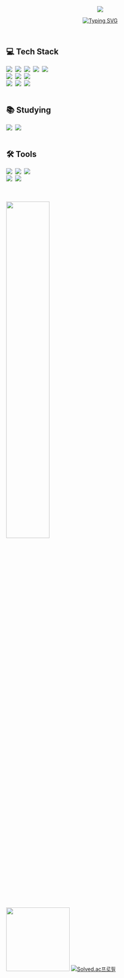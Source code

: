 <div align="center">

<img src="https://capsule-render.vercel.app/api?type=venom&color=auto&height=200&section=header&text=Welcome&desc=Soeun's%20Github&fontSize=60&descAlign=58&descAlignY=70&animation=fadeIn" />

[![Typing SVG](https://readme-typing-svg.herokuapp.com?font=Oleo+Script&color=696969&size=35&center=true&vCenter=true&width=404&height=53&lines=%E3%80%80%E3%80%80Hi+there%2C+I'm+Soeun%20Kim.%20👋🏻+%E3%80%80%E3%80%80)](https://git.io/typing-svg)

</div>
&nbsp&nbsp
<h2>💻 Tech Stack</h3>
<div>
  <img src="https://img.shields.io/badge/react-20232a.svg?style=for-the-badge&logo=react&logoColor=61DAFB" />&nbsp
  <img src="https://img.shields.io/badge/javascript-F7DF1E.svg?style=for-the-badge&logo=javascript&logoColor=20232a" />&nbsp
  <img src="https://img.shields.io/badge/typescript-007ACC.svg?style=for-the-badge&logo=typescript&logoColor=white" />&nbsp
  <img src="https://img.shields.io/badge/redux-764ABC.svg?style=for-the-badge&logo=redux&logoColor=white" />&nbsp
  <img src="https://img.shields.io/badge/recoil-3578E5.svg?style=for-the-badge&logo=recoil&logoColor=white" />&nbsp
</div>

<div>
  <img src="https://img.shields.io/badge/html5-E34F26.svg?style=for-the-badge&logo=html5&logoColor=white" />&nbsp
  <img src="https://img.shields.io/badge/css3-1572B6.svg?style=for-the-badge&logo=css3&logoColor=white" />&nbsp
  <img src="https://img.shields.io/badge/styled--components-DB7093?style=for-the-badge&logo=styled-components&logoColor=ffd35b" />&nbsp
</div>
<div>
  <img src="https://img.shields.io/badge/python-3670A0?style=for-the-badge&logo=python&logoColor=ffdd54" />&nbsp
  <img src="https://img.shields.io/badge/django-092E20?style=for-the-badge&logo=django&logoColor=white" />&nbsp
  <img src="https://img.shields.io/badge/c++-00599C?style=for-the-badge&logo=cplusplus&logoColor=white" />&nbsp 
</div>
<br>
<h2>📚 Studying</h2>
<div>
  <img src="https://img.shields.io/badge/Next.js-000000?style=for-the-badge&logo=nextdotjs&logoColor=white" />&nbsp
  <img src="https://img.shields.io/badge/React%20Query-FF4154?style=for-the-badge&logo=react%20query&logoColor=white" />&nbsp
</div>
<br>
<h2>🛠 Tools</h2>
<div>
  <img src="https://img.shields.io/badge/git-F05033.svg?style=for-the-badge&logo=git&logoColor=white" />&nbsp
  <img src="https://img.shields.io/badge/github-181717.svg?style=for-the-badge&logo=github&logoColor=white" />&nbsp
  <img src="https://img.shields.io/badge/Notion-F3F3F3.svg?style=for-the-badge&logo=notion&logoColor=black" />&nbsp
</div>
<div>
  <img src="https://img.shields.io/badge/VSCode-2C2C32.svg?style=for-the-badge&logo=visual-studio-code&logoColor=22ABF3" />&nbsp
  <img src="https://img.shields.io/badge/figma-F24E1E.svg?style=for-the-badge&logo=figma&logoColor=white" />&nbsp
</div>
<br>
<br>
<br>
 
<a href="https://github.com/silver0108">
  <img src="https://github-readme-stats.vercel.app/api?username=silver0108&show_icons=true&theme=material-palenight&hide_border=true&bg_color=20232a&icon_color=E3E3E3A8&text_color=fff&title_color=b4d8e7&count_private=true" width=48% />
</a>

<a href="https://github.com/silver0108"><img style="height:170px" src="https://github-readme-stats.vercel.app/api/top-langs/?username=silver0108&layout=compact&hide_border=true&bg_color=20232a&title_color=fff&text_color=fff" /></a> 
[![Solved.ac프로필](http://mazassumnida.wtf/api/v2/generate_badge?boj=soeun0108)](https://solved.ac/soeun0108)
